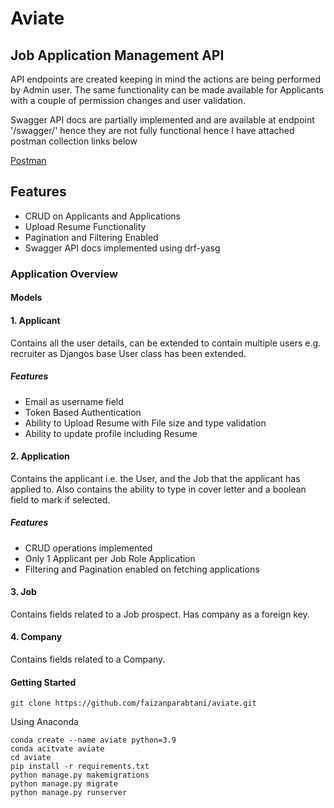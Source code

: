 # Aviate
## Job Application Management API

API endpoints are created keeping in mind the actions are being performed by Admin user.
The same functionality can be made available for Applicants with a couple of permission changes and user validation.

Swagger API docs are partially implemented and are available at endpoint '/swagger/' hence they are not fully functional hence I have attached postman collection links below

[Postman]


## Features

- CRUD on Applicants and Applications
- Upload Resume Functionality
- Pagination and Filtering Enabled
- Swagger API docs implemented using drf-yasg

### Application Overview
#### Models
#### 1. Applicant
Contains all the user details, can be extended to contain multiple users e.g. recruiter as Djangos base User class has been extended. 

##### Features
- Email as username field
- Token Based Authentication
- Ability to Upload Resume with File size and type validation
- Ability to update profile including Resume


#### 2. Application
Contains the applicant i.e. the User, and the Job that the applicant has applied to. Also contains the ability to type in cover letter and a boolean field to mark if selected.

##### Features
- CRUD operations implemented
- Only 1 Applicant per Job Role Application
- Filtering and Pagination enabled on fetching applications

#### 3. Job
Contains fields related to a Job prospect. Has company as a foreign key.

#### 4. Company
Contains fields related to a Company.

#### Getting Started

```
git clone https://github.com/faizanparabtani/aviate.git
```

Using Anaconda 

```
conda create --name aviate python=3.9
conda acitvate aviate
cd aviate
pip install -r requirements.txt
python manage.py makemigrations
python manage.py migrate
python manage.py runserver
```

[Postman]:<https://www.postman.com/bold-meadow-551559/workspace/ddd96496-aa43-40d3-afea-655d9a558e95/collection/17379581-a217fa14-df50-4e74-ab36-75378e1baaf5?action=share&creator=17379581>
